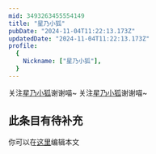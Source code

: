 ```yaml
---
mid: 3493263455554149
title: "星乃小狐"
pubDate: "2024-11-04T11:22:13.173Z"
updatedDate: "2024-11-04T11:22:13.173Z"
profile:
  {
    Nickname: ["星乃小狐"],
  }
---
```


关注[星乃小狐](https://space.bilibili.com/3493263455554149)谢谢喵~ 关注[星乃小狐](https://space.bilibili.com/3493263455554149)谢谢喵~

## 此条目有待补充
你可以在[这里](https://github.com/Yuhanawa/VTuber.ICU-Content/edit/master/v/星乃小狐/index.md)编辑本文
